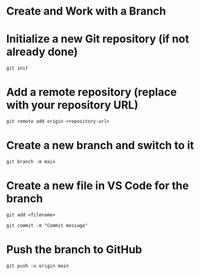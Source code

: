 # Create and Work with a Branch

# Initialize a new Git repository (if not already done)

```
git init
```

# Add a remote repository (replace <repository-url> with your repository URL)

```
git remote add origin <repository-url>
```

# Create a new branch and switch to it

```
git branch -m main
```

# Create a new file in VS Code for the branch

```
git add <filename>
```

```
git commit -m "Commit message"
```

# Push the branch to GitHub

```
git push -u origin main
```
